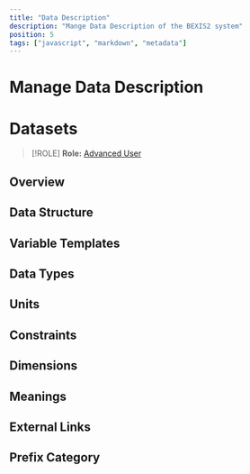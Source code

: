 ```yaml
---
title: "Data Description"
description: "Mange Data Description of the BEXIS2 system"
position: 5
tags: ["javascript", "markdown", "metadata"]
---
```


# Manage Data Description
# Datasets
>[!ROLE]
>__Role:__ [Advanced User](../docs/General/#roles)

## Overview
## Data Structure
## Variable Templates
## Data Types
## Units
## Constraints
## Dimensions
## Meanings
## External Links
## Prefix Category